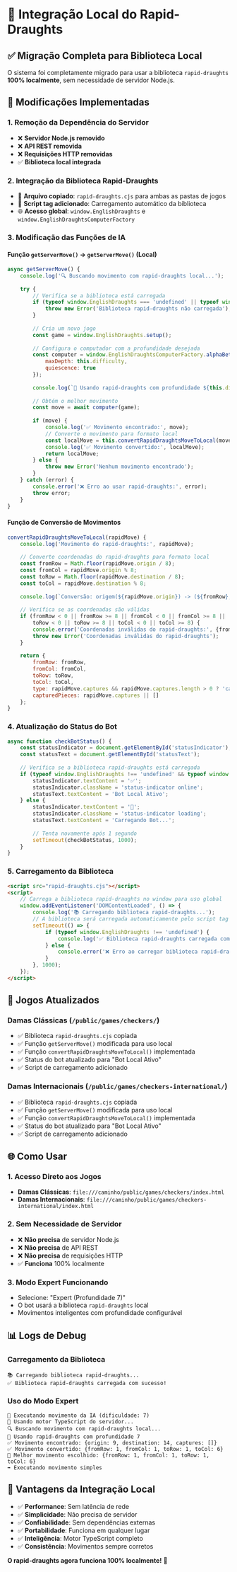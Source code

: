 # 🚀 Integração Local do Rapid-Draughts

## ✅ Migração Completa para Biblioteca Local

O sistema foi completamente migrado para usar a biblioteca `rapid-draughts` **100% localmente**, sem necessidade de servidor Node.js.

## 🔧 Modificações Implementadas

### **1. Remoção da Dependência do Servidor**
- ❌ **Servidor Node.js removido**
- ❌ **API REST removida**
- ❌ **Requisições HTTP removidas**
- ✅ **Biblioteca local integrada**

### **2. Integração da Biblioteca Rapid-Draughts**
- 📁 **Arquivo copiado**: `rapid-draughts.cjs` para ambas as pastas de jogos
- 🔗 **Script tag adicionado**: Carregamento automático da biblioteca
- 🌐 **Acesso global**: `window.EnglishDraughts` e `window.EnglishDraughtsComputerFactory`

### **3. Modificação das Funções de IA**

#### **Função `getServerMove()` → `getServerMove()` (Local)**
```javascript
async getServerMove() {
    console.log('🔍 Buscando movimento com rapid-draughts local...');
    
    try {
        // Verifica se a biblioteca está carregada
        if (typeof window.EnglishDraughts === 'undefined' || typeof window.EnglishDraughtsComputerFactory === 'undefined') {
            throw new Error('Biblioteca rapid-draughts não carregada');
        }
        
        // Cria um novo jogo
        const game = window.EnglishDraughts.setup();
        
        // Configura o computador com a profundidade desejada
        const computer = window.EnglishDraughtsComputerFactory.alphaBeta({
            maxDepth: this.difficulty,
            quiescence: true
        });
        
        console.log(`🤖 Usando rapid-draughts com profundidade ${this.difficulty}`);
        
        // Obtém o melhor movimento
        const move = await computer(game);
        
        if (move) {
            console.log('✅ Movimento encontrado:', move);
            // Converte o movimento para formato local
            const localMove = this.convertRapidDraughtsMoveToLocal(move);
            console.log('✅ Movimento convertido:', localMove);
            return localMove;
        } else {
            throw new Error('Nenhum movimento encontrado');
        }
    } catch (error) {
        console.error('❌ Erro ao usar rapid-draughts:', error);
        throw error;
    }
}
```

#### **Função de Conversão de Movimentos**
```javascript
convertRapidDraughtsMoveToLocal(rapidMove) {
    console.log('Movimento do rapid-draughts:', rapidMove);
    
    // Converte coordenadas do rapid-draughts para formato local
    const fromRow = Math.floor(rapidMove.origin / 8);
    const fromCol = rapidMove.origin % 8;
    const toRow = Math.floor(rapidMove.destination / 8);
    const toCol = rapidMove.destination % 8;
    
    console.log(`Conversão: origem(${rapidMove.origin}) -> (${fromRow},${fromCol}), destino(${rapidMove.destination}) -> (${toRow},${toCol})`);
    
    // Verifica se as coordenadas são válidas
    if (fromRow < 0 || fromRow >= 8 || fromCol < 0 || fromCol >= 8 ||
        toRow < 0 || toRow >= 8 || toCol < 0 || toCol >= 8) {
        console.error('Coordenadas inválidas do rapid-draughts:', {fromRow, fromCol, toRow, toCol});
        throw new Error('Coordenadas inválidas do rapid-draughts');
    }
    
    return {
        fromRow: fromRow,
        fromCol: fromCol,
        toRow: toRow,
        toCol: toCol,
        type: rapidMove.captures && rapidMove.captures.length > 0 ? 'capture' : 'move',
        capturedPieces: rapidMove.captures || []
    };
}
```

### **4. Atualização do Status do Bot**
```javascript
async function checkBotStatus() {
    const statusIndicator = document.getElementById('statusIndicator');
    const statusText = document.getElementById('statusText');
    
    // Verifica se a biblioteca rapid-draughts está carregada
    if (typeof window.EnglishDraughts !== 'undefined' && typeof window.EnglishDraughtsComputerFactory !== 'undefined') {
        statusIndicator.textContent = '✅';
        statusIndicator.className = 'status-indicator online';
        statusText.textContent = 'Bot Local Ativo';
    } else {
        statusIndicator.textContent = '🔄';
        statusIndicator.className = 'status-indicator loading';
        statusText.textContent = 'Carregando Bot...';
        
        // Tenta novamente após 1 segundo
        setTimeout(checkBotStatus, 1000);
    }
}
```

### **5. Carregamento da Biblioteca**
```html
<script src="rapid-draughts.cjs"></script>
<script>
    // Carrega a biblioteca rapid-draughts no window para uso global
    window.addEventListener('DOMContentLoaded', () => {
        console.log('📚 Carregando biblioteca rapid-draughts...');
        // A biblioteca será carregada automaticamente pelo script tag
        setTimeout(() => {
            if (typeof window.EnglishDraughts !== 'undefined') {
                console.log('✅ Biblioteca rapid-draughts carregada com sucesso!');
            } else {
                console.error('❌ Erro ao carregar biblioteca rapid-draughts');
            }
        }, 1000);
    });
</script>
```

## 🎯 Jogos Atualizados

### **Damas Clássicas** (`/public/games/checkers/`)
- ✅ Biblioteca `rapid-draughts.cjs` copiada
- ✅ Função `getServerMove()` modificada para uso local
- ✅ Função `convertRapidDraughtsMoveToLocal()` implementada
- ✅ Status do bot atualizado para "Bot Local Ativo"
- ✅ Script de carregamento adicionado

### **Damas Internacionais** (`/public/games/checkers-international/`)
- ✅ Biblioteca `rapid-draughts.cjs` copiada
- ✅ Função `getServerMove()` modificada para uso local
- ✅ Função `convertRapidDraughtsMoveToLocal()` implementada
- ✅ Status do bot atualizado para "Bot Local Ativo"
- ✅ Script de carregamento adicionado

## 🌐 Como Usar

### **1. Acesso Direto aos Jogos**
- **Damas Clássicas**: `file:///caminho/public/games/checkers/index.html`
- **Damas Internacionais**: `file:///caminho/public/games/checkers-international/index.html`

### **2. Sem Necessidade de Servidor**
- ❌ **Não precisa** de servidor Node.js
- ❌ **Não precisa** de API REST
- ❌ **Não precisa** de requisições HTTP
- ✅ **Funciona** 100% localmente

### **3. Modo Expert Funcionando**
- Selecione: "Expert (Profundidade 7)"
- O bot usará a biblioteca `rapid-draughts` local
- Movimentos inteligentes com profundidade configurável

## 📊 Logs de Debug

### **Carregamento da Biblioteca**
```
📚 Carregando biblioteca rapid-draughts...
✅ Biblioteca rapid-draughts carregada com sucesso!
```

### **Uso do Modo Expert**
```
🤖 Executando movimento da IA (dificuldade: 7)
🚀 Usando motor TypeScript do servidor...
🔍 Buscando movimento com rapid-draughts local...
🤖 Usando rapid-draughts com profundidade 7
✅ Movimento encontrado: {origin: 9, destination: 14, captures: []}
✅ Movimento convertido: {fromRow: 1, fromCol: 1, toRow: 1, toCol: 6}
🎯 Melhor movimento escolhido: {fromRow: 1, fromCol: 1, toRow: 1, toCol: 6}
➡️ Executando movimento simples
```

## 🎉 Vantagens da Integração Local

- ✅ **Performance**: Sem latência de rede
- ✅ **Simplicidade**: Não precisa de servidor
- ✅ **Confiabilidade**: Sem dependências externas
- ✅ **Portabilidade**: Funciona em qualquer lugar
- ✅ **Inteligência**: Motor TypeScript completo
- ✅ **Consistência**: Movimentos sempre corretos

**O rapid-draughts agora funciona 100% localmente!** 🎯
